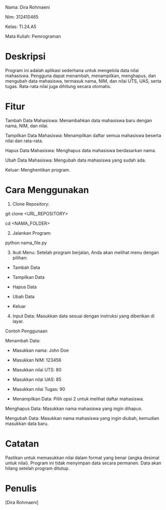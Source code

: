 Nama: Dira Rohmaeni



Nim: 312410465



Kelas: TI.24.A5



Mata Kuliah: Pemrograman



# Deskripsi


Program ini adalah aplikasi sederhana untuk mengelola data nilai mahasiswa. Pengguna dapat menambah, menampilkan, menghapus, dan mengubah data mahasiswa, termasuk nama, NIM, dan nilai UTS, UAS, serta tugas. Rata-rata nilai juga dihitung secara otomatis.



# Fitur



Tambah Data Mahasiswa: Menambahkan data mahasiswa baru dengan nama, NIM, dan nilai.



Tampilkan Data Mahasiswa: Menampilkan daftar semua mahasiswa beserta nilai dan rata-rata.



Hapus Data Mahasiswa: Menghapus data mahasiswa berdasarkan nama.



Ubah Data Mahasiswa: Mengubah data mahasiswa yang sudah ada.



Keluar: Menghentikan program.



# Cara Menggunakan



1. Clone Repository:



git clone <URL_REPOSITORY>



cd <NAMA_FOLDER>



2. Jalankan Program:


python nama_file.py


3. Ikuti Menu: Setelah program berjalan, Anda akan melihat menu dengan pilihan:



- Tambah Data



- Tampilkan Data



- Hapus Data



- Ubah Data



- Keluar



4. Input Data: Masukkan data sesuai dengan instruksi yang diberikan di layar.



Contoh Penggunaan



Menambah Data:



- Masukkan nama: John Doe



- Masukkan NIM: 123456



- Masukkan nilai UTS: 80



- Masukkan nilai UAS: 85



- Masukkan nilai Tugas: 90



- Menampilkan Data: Pilih opsi 2 untuk melihat daftar mahasiswa.



Menghapus Data: Masukkan nama mahasiswa yang ingin dihapus.



Mengubah Data: Masukkan nama mahasiswa yang ingin diubah, kemudian masukkan data baru.



# Catatan



Pastikan untuk memasukkan nilai dalam format yang benar (angka desimal untuk nilai).
Program ini tidak menyimpan data secara permanen. Data akan hilang setelah program ditutup.



# Penulis



[Dira Rohmaeni]




